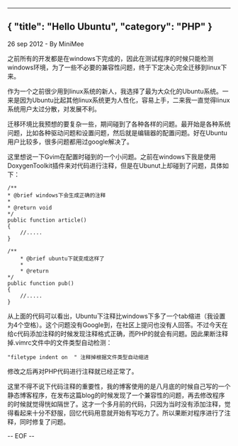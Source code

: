 -----
{
    "title": "Hello Ubuntu",
    "category": "PHP"
}
-----

<p class="meta">26 sep 2012 - By MiniMee</p>

之前所有的开发都是在windows下完成的，因此在测试程序的时候只能检测windows环境，为了一些不必要的兼容性问题，终于下定决心完全迁移到linux下来。

作为一个之前很少用到linux系统的新人，我选择了最为大众化的Ubuntu系统。一来是因为Ubuntu比起其他linux系统更为人性化，容易上手，二来我一直觉得linux系统用户太过分散，对发展不利。

迁移环境比我预想的要复杂一些，期间碰到了各种各样的问题。最开始是各种系统问题，比如各种驱动问题和设置问题，然后就是编辑器的配置问题。好在Ubuntu用户比较多，很多问题都用过google解决了。

这里想说一下Gvim在配置时碰到的一个小问题。之前在windows下我是使用DoxygenToolkit插件来对代码进行注释，但是在Ubunut上却碰到了问题，具体如下：

    /**
    * @brief windows下会生成正确的注释
    *
    * @return void
    */
    public function article()
    {
        //.....
    }
    
    /**
        * @brief ubuntu下就变成这样了
        *    
        * @return
    */
    public function pub()
    {
        //.....
    }

从上面的代码可以看出，Ubuntu下注释比windows下多了一个tab缩进（我设置为4个空格）。这个问题没有Google到，在社区上提问也没有人回答。不过今天在给c代码添加注释的时候发现注释格式正确，而PHP的就会有问题。因此果断注释掉.vimrc文件中的文件类型自动检测：

    "filetype indent on  " 注释掉根据文件类型自动缩进

修改之后再对PHP代码进行注释就已经正常了。

这里不得不说下代码注释的重要性，我的博客使用的是八月底的时候自己写的一个静态博客程序，在发布这篇blog的时候发现了一个兼容性的问题，再去修改程序的时候就觉得恍如隔世了。这才一个多月前的代码，只因为当时没有添加注释，觉得看起来十分不舒服，回忆代码用意就开始有写吃力了。所以果断对程序进行了注释，同时修复了问题。

-- EOF --
